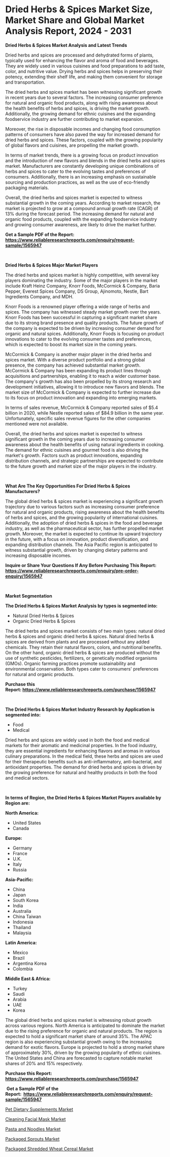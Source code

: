 <p><h1>Dried Herbs & Spices Market Size, Market Share and Global Market Analysis Report, 2024 - 2031</h1></p><p><strong>Dried Herbs & Spices Market Analysis and Latest Trends</strong></p>
<p><p>Dried herbs and spices are processed and dehydrated forms of plants, typically used for enhancing the flavor and aroma of food and beverages. They are widely used in various cuisines and food preparations to add taste, color, and nutritive value. Drying herbs and spices helps in preserving their potency, extending their shelf life, and making them convenient for storage and transportation.</p><p>The dried herbs and spices market has been witnessing significant growth in recent years due to several factors. The increasing consumer preference for natural and organic food products, along with rising awareness about the health benefits of herbs and spices, is driving the market growth. Additionally, the growing demand for ethnic cuisines and the expanding foodservice industry are further contributing to market expansion.</p><p>Moreover, the rise in disposable incomes and changing food consumption patterns of consumers have also paved the way for increased demand for dried herbs and spices. These factors, coupled with the growing popularity of global flavors and cuisines, are propelling the market growth.</p><p>In terms of market trends, there is a growing focus on product innovation and the introduction of new flavors and blends in the dried herbs and spices market. Manufacturers are constantly developing unique combinations of herbs and spices to cater to the evolving tastes and preferences of consumers. Additionally, there is an increasing emphasis on sustainable sourcing and production practices, as well as the use of eco-friendly packaging materials.</p><p>Overall, the dried herbs and spices market is expected to witness substantial growth in the coming years. According to market research, the market is projected to grow at a compound annual growth rate (CAGR) of 13% during the forecast period. The increasing demand for natural and organic food products, coupled with the expanding foodservice industry and growing consumer awareness, are likely to drive the market further.</p></p>
<p><strong>Get a Sample PDF of the Report:&nbsp; <a href="https://www.reliableresearchreports.com/enquiry/request-sample/1565947">https://www.reliableresearchreports.com/enquiry/request-sample/1565947</a></strong></p>
<p>&nbsp;</p>
<p><strong>Dried Herbs & Spices Major Market Players</strong></p>
<p><p>The dried herbs and spices market is highly competitive, with several key players dominating the industry. Some of the major players in the market include Kraft Heinz Company, Knorr Foods, McCormick & Company, Baria Pepper, Everest Spices Company, DS Group, Ajinomoto, Nestle, Bart Ingredients Company, and MDH. </p><p>Knorr Foods is a renowned player offering a wide range of herbs and spices. The company has witnessed steady market growth over the years. Knorr Foods has been successful in capturing a significant market share due to its strong brand presence and quality products. The future growth of the company is expected to be driven by increasing consumer demand for organic and natural spices. Additionally, Knorr Foods is focusing on product innovations to cater to the evolving consumer tastes and preferences, which is expected to boost its market size in the coming years.</p><p>McCormick & Company is another major player in the dried herbs and spices market. With a diverse product portfolio and a strong global presence, the company has achieved substantial market growth. McCormick & Company has been expanding its product lines through acquisitions and partnerships, enabling it to reach a wider customer base. The company's growth has also been propelled by its strong research and development initiatives, allowing it to introduce new flavors and blends. The market size of McCormick & Company is expected to further increase due to its focus on product innovation and expanding into emerging markets.</p><p>In terms of sales revenue, McCormick & Company reported sales of $5.4 billion in 2020, while Nestle reported sales of $84.9 billion in the same year. Unfortunately, specific sales revenue figures for the other companies mentioned were not available.</p><p>Overall, the dried herbs and spices market is expected to witness significant growth in the coming years due to increasing consumer awareness about the health benefits of using natural ingredients in cooking. The demand for ethnic cuisines and gourmet food is also driving the market's growth. Factors such as product innovations, expanding distribution channels, and strategic partnerships are expected to contribute to the future growth and market size of the major players in the industry.</p></p>
<p>&nbsp;</p>
<p><strong>What Are The Key Opportunities For Dried Herbs & Spices Manufacturers?</strong></p>
<p><p>The global dried herbs & spices market is experiencing a significant growth trajectory due to various factors such as increasing consumer preference for natural and organic products, rising awareness about the health benefits of herbs and spices, and the growing popularity of international cuisines. Additionally, the adoption of dried herbs & spices in the food and beverage industry, as well as the pharmaceutical sector, has further propelled market growth. Moreover, the market is expected to continue its upward trajectory in the future, with a focus on innovation, product diversification, and expanding distribution channels. The Asia Pacific region is anticipated to witness substantial growth, driven by changing dietary patterns and increasing disposable incomes.</p></p>
<p><strong>Inquire or Share Your Questions If Any Before Purchasing This Report: <a href="https://www.reliableresearchreports.com/enquiry/pre-order-enquiry/1565947">https://www.reliableresearchreports.com/enquiry/pre-order-enquiry/1565947</a></strong></p>
<p>&nbsp;</p>
<p><strong>Market Segmentation</strong></p>
<p><strong>The Dried Herbs & Spices Market Analysis by types is segmented into:</strong></p>
<p><ul><li>Natural Dried Herbs & Spices</li><li>Organic Dried Herbs & Spices</li></ul></p>
<p><p>The dried herbs and spices market consists of two main types: natural dried herbs & spices and organic dried herbs & spices. Natural dried herbs & spices are derived from plants and are processed without any added chemicals. They retain their natural flavors, colors, and nutritional benefits. On the other hand, organic dried herbs & spices are produced without the use of synthetic pesticides, fertilizers, or genetically modified organisms (GMOs). Organic farming practices promote sustainability and environmental conservation. Both types cater to consumers' preferences for natural and organic products.</p></p>
<p><strong>Purchase this Report:&nbsp;<a href="https://www.reliableresearchreports.com/purchase/1565947">https://www.reliableresearchreports.com/purchase/1565947</a></strong></p>
<p>&nbsp;</p>
<p><strong>The Dried Herbs & Spices Market Industry Research by Application is segmented into:</strong></p>
<p><ul><li>Food</li><li>Medical</li></ul></p>
<p><p>Dried herbs and spices are widely used in both the food and medical markets for their aromatic and medicinal properties. In the food industry, they are essential ingredients for enhancing flavors and aromas in various culinary preparations. In the medical field, these herbs and spices are used for their therapeutic benefits such as anti-inflammatory, anti-bacterial, and antioxidant properties. The demand for dried herbs and spices is driven by the growing preference for natural and healthy products in both the food and medical sectors.</p></p>
<p>&nbsp;</p>
<p><strong>In terms of Region, the Dried Herbs & Spices Market Players available by Region are:</strong></p>
<p>
    <p> <strong> North America: </strong>
        <ul>
            <li>United States</li>
            <li>Canada</li>
        </ul>
        </p> 
    <p> <strong> Europe: </strong>
        <ul>
            <li>Germany</li>
            <li>France</li>
            <li>U.K.</li>
            <li>Italy</li>
            <li>Russia</li>
        </ul>
        </p> 
    <p> <strong> Asia-Pacific: </strong>
        <ul>
            <li>China</li>
            <li>Japan</li>
            <li>South Korea</li>
            <li>India</li>
            <li>Australia</li>
            <li>China Taiwan</li>
            <li>Indonesia</li>
            <li>Thailand</li>
            <li>Malaysia</li>
        </ul>
        </p> 
    <p> <strong> Latin America: </strong>
        <ul>
            <li>Mexico</li>
            <li>Brazil</li>
            <li>Argentina Korea</li>
            <li>Colombia</li>
        </ul>
        </p> 
    <p> <strong> Middle East & Africa: </strong>
        <ul>
            <li>Turkey</li>
            <li>Saudi</li>
            <li>Arabia</li>
            <li>UAE</li>
            <li>Korea</li>
        </ul>
    </p>
    </p>
<p><p>The global dried herbs and spices market is witnessing robust growth across various regions. North America is anticipated to dominate the market due to the rising preference for organic and natural products. The region is expected to hold a significant market share of around 35%. The APAC region is also experiencing substantial growth owing to the increasing demand for exotic flavors. Europe is projected to hold a strong market share of approximately 30%, driven by the growing popularity of ethnic cuisines. The United States and China are forecasted to capture notable market shares of 20% and 15% respectively.</p></p>
<p><strong>Purchase this Report: <a href="https://www.reliableresearchreports.com/purchase/1565947">https://www.reliableresearchreports.com/purchase/1565947</a></strong></p>
<p>&nbsp;<strong>Get a Sample PDF of the Report:&nbsp;&nbsp;<a href="https://www.reliableresearchreports.com/enquiry/request-sample/1565947">https://www.reliableresearchreports.com/enquiry/request-sample/1565947</a></strong></p>
<p><strong></strong></p>
<p><p><a href="https://github.com/prosalinda88/Market-Research-Report-List-2/blob/main/pet-dietary-supplements-market.md">Pet Dietary Supplements Market</a></p><p><a href="https://www.linkedin.com/pulse/cleaning-facial-mask-market-size-2023-2030-global-industrial-zb5mc/">Cleaning Facial Mask Market</a></p><p><a href="https://github.com/jonneygiverf/Market-Research-Report-List-2/blob/main/pasta-and-noodles-market.md">Pasta and Noodles Market</a></p><p><a href="https://github.com/dziulagalemab/Market-Research-Report-List-2/blob/main/packaged-sprouts-market.md">Packaged Sprouts Market</a></p><p><a href="https://github.com/abbypearson7765/Market-Research-Report-List-2/blob/main/packaged-shredded-wheat-cereal-market.md">Packaged Shredded Wheat Cereal Market</a></p></p>